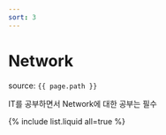 ```yaml
---
sort: 3
---
```


# Network

source: `{{ page.path }}`

IT를 공부하면서 Network에 대한 공부는 필수

{% include list.liquid all=true %}

